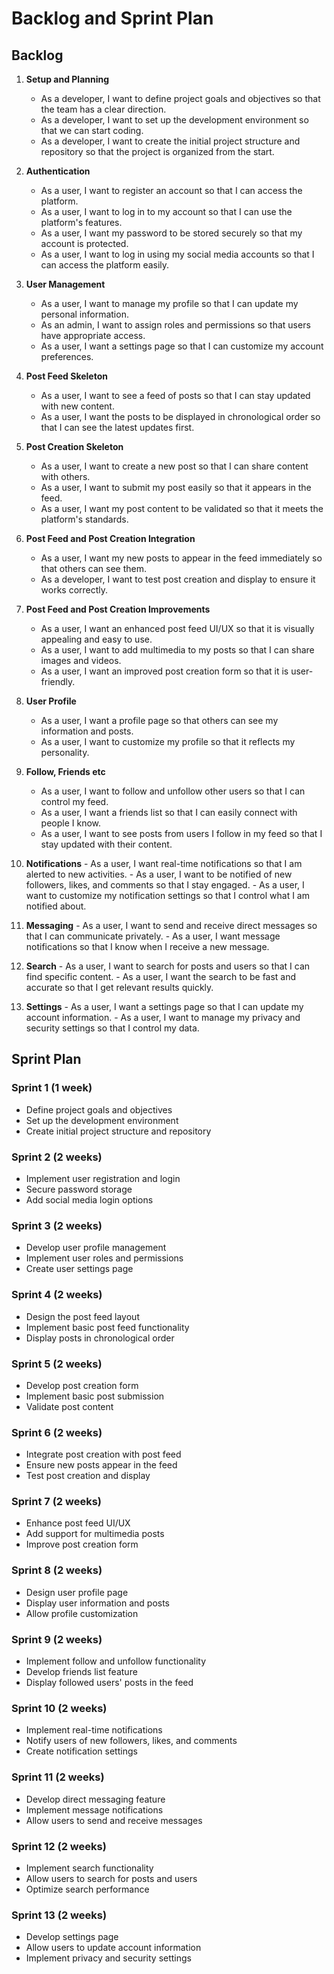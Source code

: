 # Backlog and Sprint Plan

## Backlog

1. **Setup and Planning**
    - As a developer, I want to define project goals and objectives so that the team has a clear direction.
    - As a developer, I want to set up the development environment so that we can start coding.
    - As a developer, I want to create the initial project structure and repository so that the project is organized from the start.

2. **Authentication**
    - As a user, I want to register an account so that I can access the platform.
    - As a user, I want to log in to my account so that I can use the platform's features.
    - As a user, I want my password to be stored securely so that my account is protected.
    - As a user, I want to log in using my social media accounts so that I can access the platform easily.

3. **User Management**
    - As a user, I want to manage my profile so that I can update my personal information.
    - As an admin, I want to assign roles and permissions so that users have appropriate access.
    - As a user, I want a settings page so that I can customize my account preferences.

4. **Post Feed Skeleton**
    - As a user, I want to see a feed of posts so that I can stay updated with new content.
    - As a user, I want the posts to be displayed in chronological order so that I can see the latest updates first.

5. **Post Creation Skeleton**
    - As a user, I want to create a new post so that I can share content with others.
    - As a user, I want to submit my post easily so that it appears in the feed.
    - As a user, I want my post content to be validated so that it meets the platform's standards.

6. **Post Feed and Post Creation Integration**
    - As a user, I want my new posts to appear in the feed immediately so that others can see them.
    - As a developer, I want to test post creation and display to ensure it works correctly.

7. **Post Feed and Post Creation Improvements**
    - As a user, I want an enhanced post feed UI/UX so that it is visually appealing and easy to use.
    - As a user, I want to add multimedia to my posts so that I can share images and videos.
    - As a user, I want an improved post creation form so that it is user-friendly.

8. **User Profile**
    - As a user, I want a profile page so that others can see my information and posts.
    - As a user, I want to customize my profile so that it reflects my personality.

9. **Follow, Friends etc**
    - As a user, I want to follow and unfollow other users so that I can control my feed.
    - As a user, I want a friends list so that I can easily connect with people I know.
    - As a user, I want to see posts from users I follow in my feed so that I stay updated with their content.

10. **Notifications**
        - As a user, I want real-time notifications so that I am alerted to new activities.
        - As a user, I want to be notified of new followers, likes, and comments so that I stay engaged.
        - As a user, I want to customize my notification settings so that I control what I am notified about.

11. **Messaging**
        - As a user, I want to send and receive direct messages so that I can communicate privately.
        - As a user, I want message notifications so that I know when I receive a new message.

12. **Search**
        - As a user, I want to search for posts and users so that I can find specific content.
        - As a user, I want the search to be fast and accurate so that I get relevant results quickly.

13. **Settings**
        - As a user, I want a settings page so that I can update my account information.
        - As a user, I want to manage my privacy and security settings so that I control my data.

## Sprint Plan

### Sprint 1 (1 week)
- Define project goals and objectives
- Set up the development environment
- Create initial project structure and repository

### Sprint 2 (2 weeks)
- Implement user registration and login
- Secure password storage
- Add social media login options

### Sprint 3 (2 weeks)
- Develop user profile management
- Implement user roles and permissions
- Create user settings page

### Sprint 4 (2 weeks)
- Design the post feed layout
- Implement basic post feed functionality
- Display posts in chronological order

### Sprint 5 (2 weeks)
- Develop post creation form
- Implement basic post submission
- Validate post content

### Sprint 6 (2 weeks)
- Integrate post creation with post feed
- Ensure new posts appear in the feed
- Test post creation and display

### Sprint 7 (2 weeks)
- Enhance post feed UI/UX
- Add support for multimedia posts
- Improve post creation form

### Sprint 8 (2 weeks)
- Design user profile page
- Display user information and posts
- Allow profile customization

### Sprint 9 (2 weeks)
- Implement follow and unfollow functionality
- Develop friends list feature
- Display followed users' posts in the feed

### Sprint 10 (2 weeks)
- Implement real-time notifications
- Notify users of new followers, likes, and comments
- Create notification settings

### Sprint 11 (2 weeks)
- Develop direct messaging feature
- Implement message notifications
- Allow users to send and receive messages

### Sprint 12 (2 weeks)
- Implement search functionality
- Allow users to search for posts and users
- Optimize search performance

### Sprint 13 (2 weeks)
- Develop settings page
- Allow users to update account information
- Implement privacy and security settings
